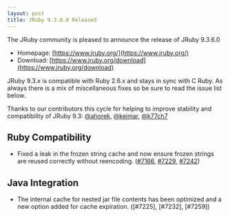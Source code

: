 ```yaml
---
layout: post
title: JRuby 9.3.6.0 Released
---
```


The JRuby community is pleased to announce the release of JRuby 9.3.6.0

* Homepage: [https://www.jruby.org/](https://www.jruby.org/)
* Download: [https://www.jruby.org/download](https://www.jruby.org/download)

JRuby 9.3.x is compatible with Ruby 2.6.x and stays in sync with C Ruby. As always there is a mix of miscellaneous fixes so be sure to read the issue list below.

Thanks to our contributors this cycle for helping to improve stability and compatibility of JRuby 9.3: [@ahorek], [@keimar], [@k77ch7]

Ruby Compatibility
------------------

* Fixed a leak in the frozen string cache and now ensure frozen strings are reused correctly without reencoding. ([#7166], [#7229], [#7242])

Java Integration
----------------

* The internal cache for nested jar file contents has been optimized and a new option added for cache expiration. ([#7225], [#7232], [#7259])

[@ahorek]: https://github.com/ahorek
[@keimar]: https://github.com/keimar
[@k77ch7]: https://github.com/k77ch7
[#7148]: https://github.com/jruby/jruby/pull/7148
[#7152]: https://github.com/jruby/jruby/issues/7152
[#7154]: https://github.com/jruby/jruby/issues/7154
[#7156]: https://github.com/jruby/jruby/pull/7156
[#7162]: https://github.com/jruby/jruby/pull/7162
[#7163]: https://github.com/jruby/jruby/pull/7163
[#7166]: https://github.com/jruby/jruby/issues/7166
[#7167]: https://github.com/jruby/jruby/pull/7167
[#7168]: https://github.com/jruby/jruby/pull/7168
[#7184]: https://github.com/jruby/jruby/issues/7184
[#7187]: https://github.com/jruby/jruby/issues/7187
[#7203]: https://github.com/jruby/jruby/pull/7203
[#7219]: https://github.com/jruby/jruby/issues/7219
[#7229]: https://github.com/jruby/jruby/issues/7229
[#7233]: https://github.com/jruby/jruby/pull/7233
[#7236]: https://github.com/jruby/jruby/pull/7236
[#7237]: https://github.com/jruby/jruby/issues/7237
[#7238]: https://github.com/jruby/jruby/pull/7238
[#7242]: https://github.com/jruby/jruby/pull/7242
[#7244]: https://github.com/jruby/jruby/issues/7244
[#7246]: https://github.com/jruby/jruby/issues/7246
[#7248]: https://github.com/jruby/jruby/pull/7248
[#7249]: https://github.com/jruby/jruby/pull/7249
[#7250]: https://github.com/jruby/jruby/pull/7250
[#7252]: https://github.com/jruby/jruby/pull/7252
[#7253]: https://github.com/jruby/jruby/pull/7253
[#7254]: https://github.com/jruby/jruby/pull/7254
[#7255]: https://github.com/jruby/jruby/pull/7255
